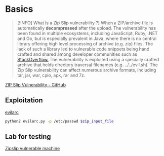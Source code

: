 # Basics

>[!INFO] What is a Zip Slip vulnerability ?]
>When a ZIP/archive file is automatically **decompressed** after the upload.
The vulnerability has been found in multiple ecosystems, including JavaScript, Ruby, .NET and Go, but is especially prevalent in Java, where there is no central library offering high level processing of archive (e.g. zip) files. The lack of such a library led to vulnerable code snippets being hand crafted and shared among developer communities such as [StackOverflow.](https://stackoverflow.com/questions/981578/how-to-unzip-files-recursively-in-java)
The vulnerability is exploited using a specially crafted archive that holds directory traversal filenames (e.g. ../../evil.sh). The Zip Slip vulnerability can affect numerous archive formats, including tar, jar, war, cpio, apk, rar and 7z.

[ZIP Slip Vulnerability - GitHub](https://github.com/snyk/zip-slip-vulnerability)

## Exploitation

[evilarc](https://github.com/ptoomey3/evilarc)

```bash
python2 evilarc.py -p /etc/passwd $zip_input_file
```

## Lab for testing

[Zipslip vulnerable machine](https://github.com/Serhatcck/zip-slip)